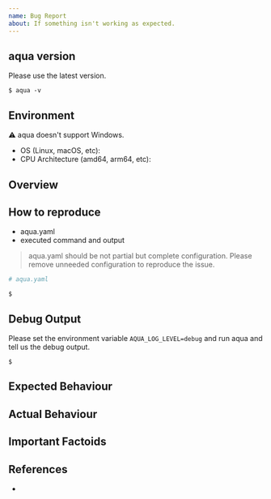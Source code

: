 ```yaml
---
name: Bug Report
about: If something isn't working as expected.
---
```


## aqua version

Please use the latest version.

```console
$ aqua -v

```

## Environment

:warning: aqua doesn't support Windows.

* OS (Linux, macOS, etc):
* CPU Architecture (amd64, arm64, etc):

## Overview

## How to reproduce

* aqua.yaml
* executed command and output

> aqua.yaml should be not partial but complete configuration.
> Please remove unneeded configuration to reproduce the issue.

```yaml
# aqua.yaml

```

```console
$ 
```

## Debug Output

Please set the environment variable `AQUA_LOG_LEVEL=debug` and run aqua and tell us the debug output.

```console
$ 
```

## Expected Behaviour

## Actual Behaviour

## Important Factoids

## References

* 
